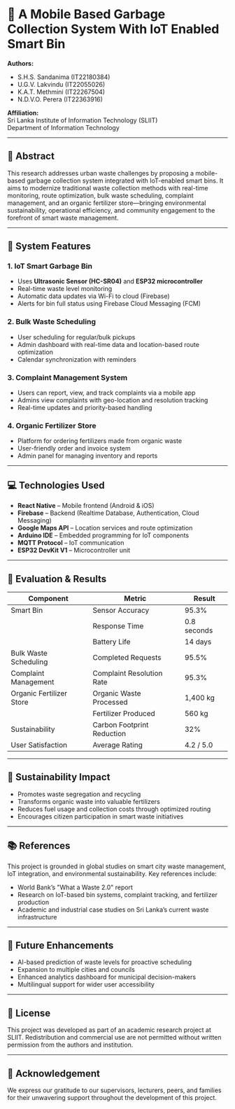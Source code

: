# 📱 A Mobile Based Garbage Collection System With IoT Enabled Smart Bin

**Authors:**  
- S.H.S. Sandanima (IT22180384)  
- U.G.V. Lakvindu (IT22055026)  
- K.A.T. Methmini (IT22267504)  
- N.D.V.O. Perera (IT22363916)  

**Affiliation:**  
Sri Lanka Institute of Information Technology (SLIIT)  
Department of Information Technology  

---

## 🧩 Abstract

This research addresses urban waste challenges by proposing a mobile-based garbage collection system integrated with IoT-enabled smart bins. It aims to modernize traditional waste collection methods with real-time monitoring, route optimization, bulk waste scheduling, complaint management, and an organic fertilizer store—bringing environmental sustainability, operational efficiency, and community engagement to the forefront of smart waste management.

---

## 🔧 System Features

### 1. **IoT Smart Garbage Bin**
- Uses **Ultrasonic Sensor (HC-SR04)** and **ESP32 microcontroller**
- Real-time waste level monitoring
- Automatic data updates via Wi-Fi to cloud (Firebase)
- Alerts for bin full status using Firebase Cloud Messaging (FCM)

### 2. **Bulk Waste Scheduling**
- User scheduling for regular/bulk pickups
- Admin dashboard with real-time data and location-based route optimization
- Calendar synchronization with reminders

### 3. **Complaint Management System**
- Users can report, view, and track complaints via a mobile app
- Admins view complaints with geo-location and resolution tracking
- Real-time updates and priority-based handling

### 4. **Organic Fertilizer Store**
- Platform for ordering fertilizers made from organic waste
- User-friendly order and invoice system
- Admin panel for managing inventory and reports

---

## 💻 Technologies Used

- **React Native** – Mobile frontend (Android & iOS)
- **Firebase** – Backend (Realtime Database, Authentication, Cloud Messaging)
- **Google Maps API** – Location services and route optimization
- **Arduino IDE** – Embedded programming for IoT components
- **MQTT Protocol** – IoT communication
- **ESP32 DevKit V1** – Microcontroller unit

---

## 🧪 Evaluation & Results

| Component                 | Metric                         | Result              |
|--------------------------|--------------------------------|---------------------|
| Smart Bin                | Sensor Accuracy                | 95.3%               |
|                          | Response Time                  | 0.8 seconds         |
|                          | Battery Life                   | 14 days             |
| Bulk Waste Scheduling    | Completed Requests             | 95.5%               |
| Complaint Management     | Complaint Resolution Rate      | 95.3%               |
| Organic Fertilizer Store | Organic Waste Processed        | 1,400 kg            |
|                          | Fertilizer Produced            | 560 kg              |
| Sustainability           | Carbon Footprint Reduction     | 32%                 |
| User Satisfaction        | Average Rating                 | 4.2 / 5.0           |

---

## 🌱 Sustainability Impact

- Promotes waste segregation and recycling
- Transforms organic waste into valuable fertilizers
- Reduces fuel usage and collection costs through optimized routing
- Encourages citizen participation in smart waste initiatives

---

## 📚 References

This project is grounded in global studies on smart city waste management, IoT integration, and environmental sustainability. Key references include:

- World Bank’s "What a Waste 2.0" report
- Research on IoT-based bin systems, complaint tracking, and fertilizer production
- Academic and industrial case studies on Sri Lanka’s current waste infrastructure

---

## 📌 Future Enhancements

- AI-based prediction of waste levels for proactive scheduling
- Expansion to multiple cities and councils
- Enhanced analytics dashboard for municipal decision-makers
- Multilingual support for wider user accessibility

---

## 📄 License

This project was developed as part of an academic research project at SLIIT. Redistribution and commercial use are not permitted without written permission from the authors and institution.

---

## 🙌 Acknowledgement

We express our gratitude to our supervisors, lecturers, peers, and families for their unwavering support throughout the development of this project.

